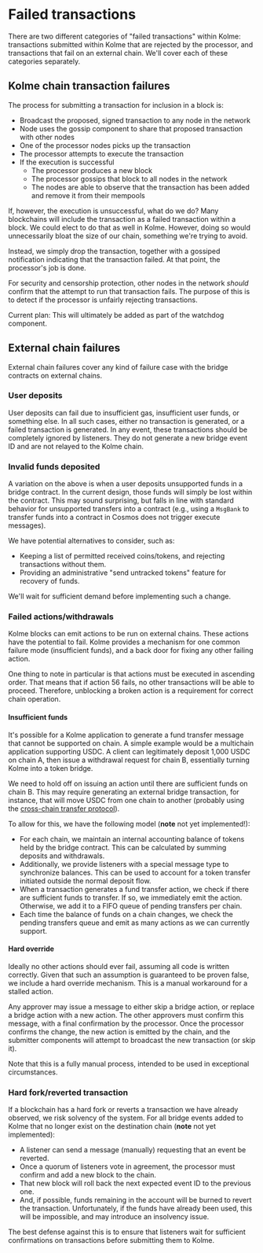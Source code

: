 # Failed transactions

There are two different categories of "failed transactions" within Kolme: transactions submitted within Kolme that are rejected by the processor, and transactions that fail on an external chain. We'll cover each of these categories separately.

<!-- toc -->

## Kolme chain transaction failures

The process for submitting a transaction for inclusion in a block is:

* Broadcast the proposed, signed transaction to any node in the network
* Node uses the gossip component to share that proposed transaction with other nodes
* One of the processor nodes picks up the transaction
* The processor attempts to execute the transaction
* If the execution is successful
    * The processor produces a new block
    * The processor gossips that block to all nodes in the network
    * The nodes are able to observe that the transaction has been added and remove it from their mempools

If, however, the execution is unsuccessful, what do we do? Many blockchains will include the transaction as a failed transaction within a block. We could elect to do that as well in Kolme. However, doing so would unnecessarily bloat the size of our chain, something we're trying to avoid.

Instead, we simply drop the transaction, together with a gossiped notification indicating that the transaction failed. At that point, the processor's job is done.

For security and censorship protection, other nodes in the network _should_ confirm that the attempt to run that transaction fails. The purpose of this is to detect if the processor is unfairly rejecting transactions.

Current plan: This will ultimately be added as part of the watchdog component.

## External chain failures

External chain failures cover any kind of failure case with the bridge contracts on external chains.

### User deposits

User deposits can fail due to insufficient gas, insufficient user funds, or something else. In all such cases, either no transaction is generated, or a failed transaction is generated. In any event, these transactions should be completely ignored by listeners. They do not generate a new bridge event ID and are not relayed to the Kolme chain.

### Invalid funds deposited

A variation on the above is when a user deposits unsupported funds in a bridge contract. In the current design, those funds will simply be lost within the contract. This may sound surprising, but falls in line with standard behavior for unsupported transfers into a contract (e.g., using a `MsgBank` to transfer funds into a contract in Cosmos does not trigger execute messages).

We have potential alternatives to consider, such as:

* Keeping a list of permitted received coins/tokens, and rejecting transactions without them.
* Providing an administrative "send untracked tokens" feature for recovery of funds.

We'll wait for sufficient demand before implementing such a change.

### Failed actions/withdrawals

Kolme blocks can emit actions to be run on external chains. These actions have the potential to fail. Kolme provides a mechanism for one common failure mode (insufficient funds), and a back door for fixing any other failing action.

One thing to note in particular is that actions must be executed in ascending order. That means that if action 56 fails, no other transactions will be able to proceed. Therefore, unblocking a broken action is a requirement for correct chain operation.

#### Insufficient funds

It's possible for a Kolme application to generate a fund transfer message that cannot be supported on chain. A simple example would be a multichain application supporting USDC. A client can legitimately deposit 1,000 USDC on chain A, then issue a withdrawal request for chain B, essentially turning Kolme into a token bridge.

We need to hold off on issuing an action until there are sufficient funds on chain B. This may require generating an external bridge transaction, for instance, that will move USDC from one chain to another (probably using the [cross-chain transfer protocol](https://developers.circle.com/stablecoins/cctp-getting-started)).

To allow for this, we have the following model (**note** not yet implemented!):

* For each chain, we maintain an internal accounting balance of tokens held by the bridge contract. This can be calculated by summing deposits and withdrawals.
* Additionally, we provide listeners with a special message type to synchronize balances. This can be used to account for a token transfer initiated outside the normal deposit flow.
* When a transaction generates a fund transfer action, we check if there are sufficient funds to transfer. If so, we immediately emit the action. Otherwise, we add it to a FIFO queue of pending transfers per chain.
* Each time the balance of funds on a chain changes, we check the pending transfers queue and emit as many actions as we can currently support.

#### Hard override

Ideally no other actions should ever fail, assuming all code is written correctly. Given that such an assumption is guaranteed to be proven false, we include a hard override mechanism. This is a manual workaround for a stalled action.

Any approver may issue a message to either skip a bridge action, or replace a bridge action with a new action. The other approvers must confirm this message, with a final confirmation by the processor. Once the processor confirms the change, the new action is emitted by the chain, and the submitter components will attempt to broadcast the new transaction (or skip it).

Note that this is a fully manual process, intended to be used in exceptional circumstances.

### Hard fork/reverted transaction

If a blockchain has a hard fork or reverts a transaction we have already observed, we risk solvency of the system. For all bridge events added to Kolme that no longer exist on the destination chain (**note** not yet implemented):

* A listener can send a message (manually) requesting that an event be reverted.
* Once a quorum of listeners vote in agreement, the processor must confirm and add a new block to the chain.
* That new block will roll back the next expected event ID to the previous one.
* And, if possible, funds remaining in the account will be burned to revert the transaction. Unfortunately, if the funds have already been used, this will be impossible, and may introduce an insolvency issue.

The best defense against this is to ensure that listeners wait for sufficient confirmations on transactions before submitting them to Kolme.
